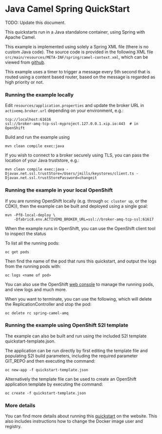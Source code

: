 # Java Camel Spring QuickStart

TODO: Update this document.

This quickstarts run in a Java standalone container, using Spring with Apache Camel.

This example is implemented using solely a Spring XML file (there is no custom Java code).
The source code is provided in the following XML file `src/main/resources/META-INF/spring/camel-context.xml`,
which can be viewed from [github](https://github.com/fabric8io/ipaas-quickstarts/blob/master/quickstart/java/camel-spring/src/main/resources/META-INF/spring/camel-context.xml).

This example uses a timer to trigger a message every 5th second that is routed using a content based router, based on
the message is regarded as high priority or not.


### Running the example locally

Edit `resources/application.properties` and update the broker URL in `activemq.broker.url` depending on your environment, e.g.:

    tcp://localhost:61616
    ssl://broker-amq-tcp-ssl-myproject.127.0.0.1.xip.io:443  # in OpenShift

Build and run the example using

    mvn clean compile exec:java

If you wish to connect to a broker securely using TLS, you can pass the location of your Java truststore, e.g.:

    mvn clean compile exec:java -Djavax.net.ssl.trustStore=/Users/jmills/keystores/client.ts -Djavax.net.ssl.trustStorePassword=changeit

### Running the example in your local OpenShift

If you are running OpenShift locally (e.g. through `oc cluster up`, or the CDK)), then the example can be built and deployed using a single goal:

    mvn -Pf8-local-deploy \
        -Dfabric8.env.ACTIVEMQ_BROKER_URL=ssl://broker-amq-tcp-ssl:61617

When the example runs in OpenShift, you can use the OpenShift client tool to inspect the status

To list all the running pods:

    oc get pods

Then find the name of the pod that runs this quickstart, and output the logs from the running pods with:

    oc logs <name of pod>

You can also use the OpenShift [web console](https://docs.openshift.com/enterprise/3.1/getting_started/developers/developers_console.html#tutorial-video) to manage the
running pods, and view logs and much more.

When you want to terminate, you can use the following, which will delete the ReplicationController and stop the pod:

    oc delete rc spring-camel-amq

### Running the example using OpenShift S2I template

The example can also be built and run using the included S2I template quickstart-template.json.

The application can be run directly by first editing the template file and populating S2I build parameters, including the required parameter GIT_REPO and then executing the command:

    oc new-app -f quickstart-template.json

Alternatively the template file can be used to create an OpenShift application template by executing the command:

    oc create -f quickstart-template.json


### More details

You can find more details about running this [quickstart](http://fabric8.io/guide/quickstarts/running.html) on the website. This also includes instructions how to change the Docker image user and registry.

